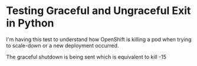 # Testing Graceful and Ungraceful Exit in Python

I'm having this test to understand  how OpenShift is killing a pod when trying to scale-down or a new deployment occurred.

The graceful shutdown is being sent which is equivalent to kill -15

